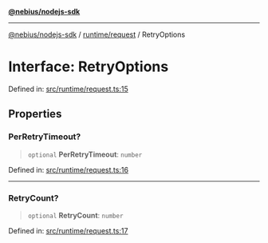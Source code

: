 [**@nebius/nodejs-sdk**](../../../README.md)

---

[@nebius/nodejs-sdk](../../../README.md) / [runtime/request](../README.md) / RetryOptions

# Interface: RetryOptions

Defined in: [src/runtime/request.ts:15](https://github.com/nebius/nodejs-sdk/blob/a37d220b2851e3bf0d396cb03828d544f584df45/src/runtime/request.ts#L15)

## Properties

### PerRetryTimeout?

> `optional` **PerRetryTimeout**: `number`

Defined in: [src/runtime/request.ts:16](https://github.com/nebius/nodejs-sdk/blob/a37d220b2851e3bf0d396cb03828d544f584df45/src/runtime/request.ts#L16)

---

### RetryCount?

> `optional` **RetryCount**: `number`

Defined in: [src/runtime/request.ts:17](https://github.com/nebius/nodejs-sdk/blob/a37d220b2851e3bf0d396cb03828d544f584df45/src/runtime/request.ts#L17)
